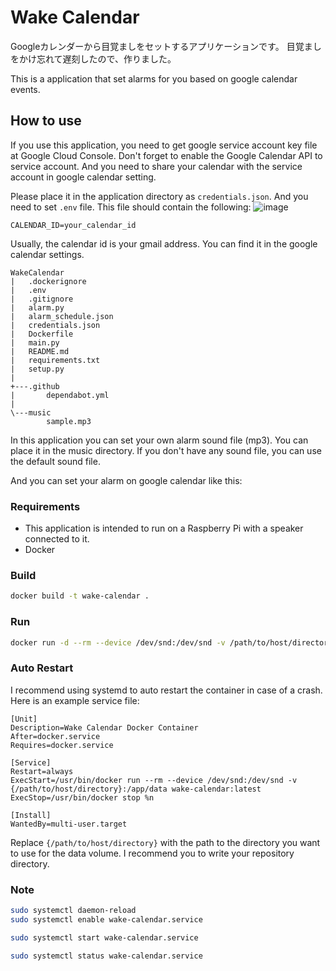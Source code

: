 # Wake Calendar

Googleカレンダーから目覚ましをセットするアプリケーションです。
目覚ましをかけ忘れて遅刻したので、作りました。

This is a application that set alarms for you based on google calendar events.

## How to use

If you use this application, you need to get google service account key file at Google Cloud Console.
Don't forget to enable the Google Calendar API to service account. And you need to share your calendar with the service account in google calendar setting.

Please place it in the application directory as `credentials.json`.
And you need to set `.env` file. This file should contain the following:
![image](https://github.com/user-attachments/assets/772b5046-bf28-44ec-adae-a3fb6eb900d4)

```env
CALENDAR_ID=your_calendar_id
```

Usually, the calendar id is your gmail address. You can find it in the google calendar settings.

```tree
WakeCalendar
|   .dockerignore
|   .env
|   .gitignore
|   alarm.py
|   alarm_schedule.json
|   credentials.json
|   Dockerfile
|   main.py
|   README.md
|   requirements.txt
|   setup.py
|   
+---.github
|       dependabot.yml
|       
\---music
        sample.mp3
```

In this application you can set your own alarm sound file (mp3). You can place it in the music directory.
If you don't have any sound file, you can use the default sound file.

And you can set your alarm on google calendar like this:

### Requirements

- This application is intended to run on a Raspberry Pi with a speaker connected to it.
- Docker

### Build

```bash
docker build -t wake-calendar .
```

### Run

```bash
docker run -d --rm --device /dev/snd:/dev/snd -v /path/to/host/directory:/app/data wake-calendar:latest
```

### Auto Restart

I recommend using systemd to auto restart the container in case of a crash. Here is an example service file:

```service
[Unit]
Description=Wake Calendar Docker Container
After=docker.service
Requires=docker.service

[Service]
Restart=always
ExecStart=/usr/bin/docker run --rm --device /dev/snd:/dev/snd -v {/path/to/host/directory}:/app/data wake-calendar:latest
ExecStop=/usr/bin/docker stop %n

[Install]
WantedBy=multi-user.target
```

Replace `{/path/to/host/directory}` with the path to the directory you want to use for the data volume.
I recommend you to write your repository directory.

### Note

```bash
sudo systemctl daemon-reload
sudo systemctl enable wake-calendar.service

sudo systemctl start wake-calendar.service

sudo systemctl status wake-calendar.service
```
